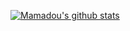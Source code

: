 [![Mamadou's github stats](https://github-readme-stats.vercel.app/api?username=lakhassane)](https://github.com/lakhassane/github-readme-stats)
